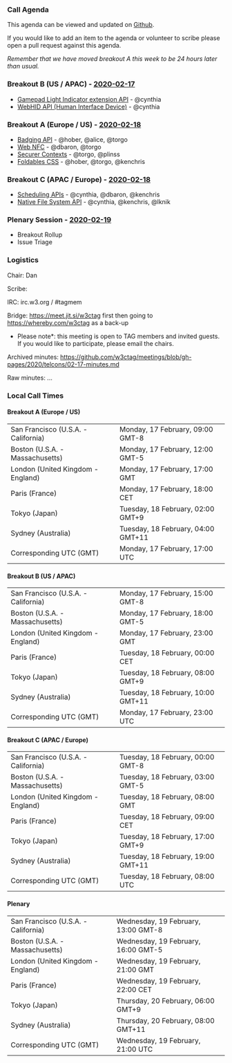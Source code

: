 ### Call Agenda

This agenda can be viewed and updated on [Github](https://github.com/w3ctag/meetings/blob/gh-pages/2020/telcons/02-17-agenda.md).

If you would like to add an item to the agenda or volunteer to scribe please open a pull request against this agenda.

*Remember that we have moved breakout A this week to be 24 hours later than usual.*

### Breakout B (US / APAC) - [2020-02-17](https://www.timeanddate.com/worldclock/converter.html?iso=20200217T230000&p1=224&p2=43&p3=136&p4=195&p5=248&p6=240)

* [Gamepad Light Indicator extension API](https://github.com/w3ctag/design-reviews/issues/362) - @cynthia
* [WebHID API (Human Interface Device)](https://github.com/w3ctag/design-reviews/issues/370) - @cynthia

### Breakout A (Europe / US) - [2020-02-18](https://www.timeanddate.com/worldclock/converter.html?iso=20200218T170000&p1=224&p2=43&p3=136&p4=195&p5=248&p6=240)

* [Badging API](https://github.com/w3ctag/design-reviews/issues/387) - @hober, @alice, @torgo
* [Web NFC](https://github.com/w3ctag/design-reviews/issues/461) - @dbaron, @torgo
* [Securer Contexts](https://github.com/w3ctag/design-reviews/issues/471) - @torgo, @plinss
* [Foldables CSS](https://github.com/w3ctag/design-reviews/issues/472) - @hober, @torgo, @kenchris

### Breakout C (APAC / Europe) - [2020-02-18](https://www.timeanddate.com/worldclock/converter.html?iso=20200218T080000&p1=224&p2=43&p3=136&p4=195&p5=248&p6=240)

* [Scheduling APIs](https://github.com/w3ctag/design-reviews/issues/338) - @cynthia, @dbaron, @kenchris
* [Native File System API](https://github.com/w3ctag/design-reviews/issues/390) - @cynthia, @kenchris, @lknik

### Plenary Session - [2020-02-19](https://www.timeanddate.com/worldclock/converter.html?iso=20200219T210000&p1=224&p2=43&p3=136&p4=195&p5=248&p6=240)

* Breakout Rollup
* Issue Triage

### Logistics

Chair: Dan

Scribe:

IRC: irc.w3.org / #tagmem

Bridge: https://meet.jit.si/w3ctag first then going to https://whereby.com/w3ctag as a back-up

* Please note*: this meeting is open to TAG members and invited guests. If you would like to participate, please email the chairs.

Archived minutes: https://github.com/w3ctag/meetings/blob/gh-pages/2020/telcons/02-17-minutes.md

Raw minutes: ...


### Local Call Times

#### Breakout A (Europe / US)

<table>
<tr><td> San Francisco (U.S.A. - California) <td> Monday, 17 February, 09:00 GMT-8</td></tr>
<tr><td> Boston (U.S.A. - Massachusetts) <td> Monday, 17 February, 12:00 GMT-5</td></tr>
<tr><td> London (United Kingdom - England) <td> Monday, 17 February, 17:00 GMT</td></tr>
<tr><td> Paris (France) <td> Monday, 17 February, 18:00 CET</td></tr>
<tr><td> Tokyo (Japan) <td> Tuesday, 18 February, 02:00 GMT+9</td></tr>
<tr><td> Sydney (Australia) <td> Tuesday, 18 February, 04:00 GMT+11</td></tr>
<tr><td> Corresponding UTC (GMT) <td> Monday, 17 February, 17:00 UTC</td></tr>
</table>

#### Breakout B (US / APAC)

<table>
<tr><td> San Francisco (U.S.A. - California) <td> Monday, 17 February, 15:00 GMT-8</td></tr>
<tr><td> Boston (U.S.A. - Massachusetts) <td> Monday, 17 February, 18:00 GMT-5</td></tr>
<tr><td> London (United Kingdom - England) <td> Monday, 17 February, 23:00 GMT</td></tr>
<tr><td> Paris (France) <td> Tuesday, 18 February, 00:00 CET</td></tr>
<tr><td> Tokyo (Japan) <td> Tuesday, 18 February, 08:00 GMT+9</td></tr>
<tr><td> Sydney (Australia) <td> Tuesday, 18 February, 10:00 GMT+11</td></tr>
<tr><td> Corresponding UTC (GMT) <td> Monday, 17 February, 23:00 UTC</td></tr>
</table>

#### Breakout C (APAC / Europe)

<table>
<tr><td> San Francisco (U.S.A. - California) <td> Tuesday, 18 February, 00:00 GMT-8</td></tr>
<tr><td> Boston (U.S.A. - Massachusetts) <td> Tuesday, 18 February, 03:00 GMT-5</td></tr>
<tr><td> London (United Kingdom - England) <td> Tuesday, 18 February, 08:00 GMT</td></tr>
<tr><td> Paris (France) <td> Tuesday, 18 February, 09:00 CET</td></tr>
<tr><td> Tokyo (Japan) <td> Tuesday, 18 February, 17:00 GMT+9</td></tr>
<tr><td> Sydney (Australia) <td> Tuesday, 18 February, 19:00 GMT+11</td></tr>
<tr><td> Corresponding UTC (GMT) <td> Tuesday, 18 February, 08:00 UTC</td></tr>
</table>

#### Plenary

<table>
<tr><td> San Francisco (U.S.A. - California) <td> Wednesday, 19 February, 13:00 GMT-8</td></tr>
<tr><td> Boston (U.S.A. - Massachusetts) <td> Wednesday, 19 February, 16:00 GMT-5</td></tr>
<tr><td> London (United Kingdom - England) <td> Wednesday, 19 February, 21:00 GMT</td></tr>
<tr><td> Paris (France) <td> Wednesday, 19 February, 22:00 CET</td></tr>
<tr><td> Tokyo (Japan) <td> Thursday, 20 February, 06:00 GMT+9</td></tr>
<tr><td> Sydney (Australia) <td> Thursday, 20 February, 08:00 GMT+11</td></tr>
<tr><td> Corresponding UTC (GMT) <td> Wednesday, 19 February, 21:00 UTC</td></tr>
</table>
